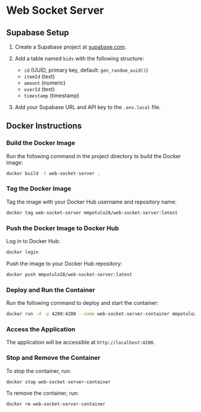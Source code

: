 # Web Socket Server

## Supabase Setup

1. Create a Supabase project at [supabase.com](https://supabase.com).
2. Add a table named `bids` with the following structure:

    - `id` (UUID, primary key, default: `gen_random_uuid()`)
    - `itemId` (text)
    - `amount` (numeric)
    - `userId` (text)
    - `timestamp` (timestamp)

3. Add your Supabase URL and API key to the `.env.local` file.

## Docker Instructions

### Build the Docker Image

Run the following command in the project directory to build the Docker image:

```bash
docker build -t web-socket-server .
```

### Tag the Docker Image

Tag the image with your Docker Hub username and repository name:

```bash
docker tag web-socket-server mmpotulo28/web-socket-server:latest
```

### Push the Docker Image to Docker Hub

Log in to Docker Hub:

```bash
docker login
```

Push the image to your Docker Hub repository:

```bash
docker push mmpotulo28/web-socket-server:latest
```

### Deploy and Run the Container

Run the following command to deploy and start the container:

```bash
docker run -d -p 4200:4200 --name web-socket-server-container mmpotulo28/web-socket-server:latest
```

### Access the Application

The application will be accessible at `http://localhost:4200`.

### Stop and Remove the Container

To stop the container, run:

```bash
docker stop web-socket-server-container
```

To remove the container, run:

```bash
docker rm web-socket-server-container
```
